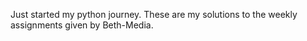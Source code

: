 Just started my python journey. These are my solutions to the weekly assignments given by Beth-Media.
